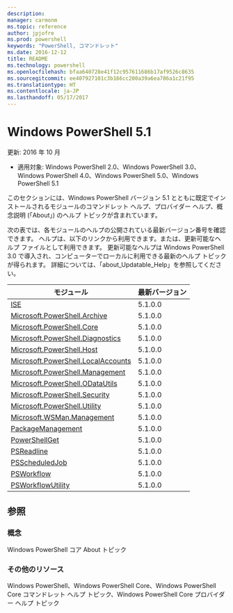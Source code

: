 ```yaml
---
description: 
manager: carmonm
ms.topic: reference
author: jpjofre
ms.prod: powershell
keywords: "PowerShell, コマンドレット"
ms.date: 2016-12-12
title: README
ms.technology: powershell
ms.openlocfilehash: bfaa640728e41f12c957611686b17af9526c8635
ms.sourcegitcommit: ee407927101c3b166cc200a39a6ea786a1c21f95
ms.translationtype: HT
ms.contentlocale: ja-JP
ms.lasthandoff: 05/17/2017
---
```

# <a name="windows-powershell-51"></a>Windows PowerShell 5.1

更新: 2016 年 10 月
- 適用対象: Windows PowerShell 2.0、Windows PowerShell 3.0、Windows PowerShell 4.0、Windows PowerShell 5.0、Windows PowerShell 5.1

このセクションには、Windows PowerShell バージョン 5.1 とともに既定でインストールされるモジュールのコマンドレット ヘルプ、プロバイダー ヘルプ、概念説明 (「About」) のヘルプ トピックが含まれています。

次の表では、各モジュールのヘルプの公開されている最新バージョン番号を確認できます。
ヘルプは、以下のリンクから利用できます。または、更新可能なヘルプ ファイルとして利用できます。
更新可能なヘルプは Windows PowerShell 3.0 で導入され、コンピューターでローカルに利用できる最新のヘルプ トピックが得られます。
詳細については、「about_Updatable_Help」を参照してください。

モジュール | 最新バージョン
----------------------------- | --------------
[ISE](ISE/ISE.md) |5.1.0.0
[Microsoft.PowerShell.Archive](Microsoft.PowerShell.Archive/Microsoft.PowerShell.Archive.md) |5.1.0.0
[Microsoft.PowerShell.Core](Microsoft.PowerShell.Core/Microsoft.PowerShell.Core.md) |5.1.0.0
[Microsoft.PowerShell.Diagnostics](Microsoft.PowerShell.Diagnostics/Microsoft.PowerShell.Diagnostics.md) |5.1.0.0
[Microsoft.PowerShell.Host](Microsoft.PowerShell.Host/Microsoft.PowerShell.Host.md) |5.1.0.0
[Microsoft.PowerShell.LocalAccounts](Microsoft.PowerShell.LocalAccounts/Microsoft.PowerShell.LocalAccounts.md) |5.1.0.0
[Microsoft.PowerShell.Management](Microsoft.PowerShell.Management/Microsoft.PowerShell.Management.md) |5.1.0.0
[Microsoft.PowerShell.ODataUtils](Microsoft.PowerShell.ODataUtils/Microsoft.PowerShell.ODataUtils.md) |5.1.0.0
[Microsoft.PowerShell.Security](Microsoft.PowerShell.Security/Microsoft.PowerShell.Security.md) |5.1.0.0
[Microsoft.PowerShell.Utility](Microsoft.PowerShell.Utility/Microsoft.PowerShell.Utility.md) |5.1.0.0
[Microsoft.WSMan.Management](Microsoft.WSMan.Management/Microsoft.WSMan.Management.md) |5.1.0.0
[PackageManagement](PackageManagement/PackageManagement.md) |5.1.0.0
[PowerShellGet](PowerShellGet/PowerShellGet.md) |5.1.0.0
[PSReadline](PSReadline/PSReadline.md) |5.1.0.0
[PSScheduledJob](PSScheduledJob/PSScheduledJob.md) |5.1.0.0
[PSWorkflow](PSWorkflow/PSWorkflow.md) |5.1.0.0
[PSWorkflowUtility](PSWorkflowUtility/PSWorkflowUtility.md) |5.1.0.0


##  <a name="see-also"></a>参照
###  <a name="concepts"></a>概念
Windows PowerShell コア About トピック

###  <a name="other-resources"></a>その他のリソース
Windows PowerShell、Windows PowerShell Core、Windows PowerShell Core コマンドレット ヘルプ トピック、Windows PowerShell Core プロバイダー ヘルプ トピック

